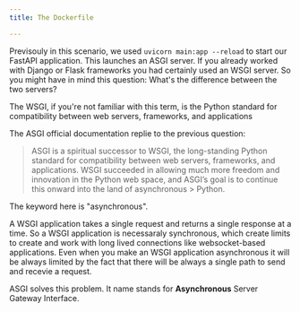 ```yaml
---
title: The Dockerfile

---
```

<!--ASGI vs WSGI -->

Previsouly in this scenario, we used `uvicorn main:app --reload` to start our FastAPI application. This launches an ASGI server.
If you already worked with Django or Flask frameworks you had certainly used an WSGI server. So you might have in mind this question: What's the difference between the two servers? 

The WSGI, if you're not familiar with this term, is the Python standard for compatibility between web servers, frameworks, and applications

The ASGI official documentation replie to the previous question:

> ASGI is a spiritual successor to WSGI, the long-standing Python standard for compatibility between web servers, frameworks, and applications. WSGI 
> succeeded in allowing much more freedom and innovation in the Python web space, and ASGI’s goal is to continue this onward into the land of asynchronous > Python.

The keyword here is "asynchronous".

A WSGI application takes a single request and returns a single response at a time. So a WSGI application is necessaraly synchronous, which create limits to create and work with long lived connections like websocket-based applications. Even when you make an WSGI application asynchronous it will be always limited by the fact that there will be always a single path to send and recevie a request.

ASGI solves this problem. It name stands for **Asynchronous** Server Gateway Interface.
